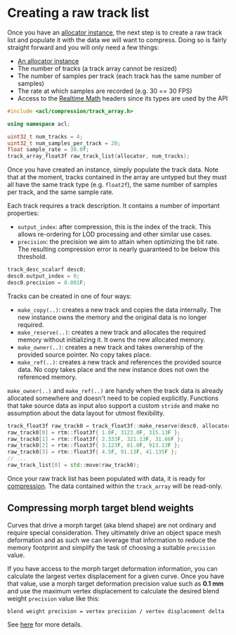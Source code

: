 # Creating a raw track list

Once you have an [allocator instance](implementing_an_allocator.md), the next step is to create a raw track list and populate it with the data we will want to compress. Doing so is fairly straight forward and you will only need a few things:

*  [An allocator instance](implementing_an_allocator.md)
*  The number of tracks (a track array cannot be resized)
*  The number of samples per track (each track has the same number of samples)
*  The rate at which samples are recorded (e.g. 30 == 30 FPS)
*  Access to the [Realtime Math](../external/README.md) headers since its types are used by the API

```c++
#include <acl/compression/track_array.h>

using namespace acl;

uint32_t num_tracks = 4;
uint32_t num_samples_per_track = 20;
float sample_rate = 30.0f;
track_array_float3f raw_track_list(allocator, num_tracks);
```

Once you have created an instance, simply populate the track data. Note that at the moment, tracks contained in the array are untyped but they must all have the same track type (e.g. `float2f`), the same number of samples per track, and the same sample rate.

Each track requires a track description. It contains a number of important properties:

*  `output_index`: after compression, this is the index of the track. This allows re-ordering for LOD processing and other similar use cases.
*  `precision`: the precision we aim to attain when optimizing the bit rate. The resulting compression error is nearly guaranteed to be below this threshold.

```c++
track_desc_scalarf desc0;
desc0.output_index = 0;
desc0.precision = 0.001F;
```

Tracks can be created in one of four ways:

*  `make_copy(..)`: creates a new track and copies the data internally. The new instance owns the memory and the original data is no longer required.
*  `make_reserve(..)`: creates a new track and allocates the required memory without initializing it. It owns the new allocated memory.
*  `make_owner(..)`: creates a new track and takes ownership of the provided source pointer. No copy takes place.
*  `make_ref(..)`: creates a new track and references the provided source data. No copy takes place and the new instance does not own the referenced memory.

`make_owner(..)` and `make_ref(..)` are handy when the track data is already allocated somewhere and doesn't need to be copied explicitly. Functions that take source data as input also support a custom `stride` and make no assumption about the data layout for utmost flexibility.

```c++
track_float3f raw_track0 = track_float3f::make_reserve(desc0, allocator, num_samples, sample_rate);
raw_track0[0] = rtm::float3f{ 1.0F, 3123.0F, 315.13F };
raw_track0[1] = rtm::float3f{ 2.333F, 321.13F, 31.66F };
raw_track0[2] = rtm::float3f{ 3.123F, 81.0F, 913.13F };
raw_track0[3] = rtm::float3f{ 4.5F, 91.13F, 41.135F };
// ...
raw_track_list[0] = std::move(raw_track0);
```

Once your raw track list has been populated with data, it is ready for [compression](compressing_scalar_tracks.md). The data contained within the `track_array` will be read-only.

## Compressing morph target blend weights

Curves that drive a morph target (aka blend shape) are not ordinary and require special consideration. They ultimately drive an object space mesh deformation and as such we can leverage that information to reduce the memory footprint and simplify the task of choosing a suitable `precision` value.

If you have access to the morph target deformation information, you can calculate the largest vertex displacement for a given curve. Once you have that value, use a morph target deformation precision value such as **0.1 mm** and use the maximum vertex displacement to calculate the desired blend weight `precision` value like this:

`blend weight precision = vertex precision / vertex displacement delta`

See [here](https://nfrechette.github.io/2020/05/04/morph_target_compresion/) for more details.
